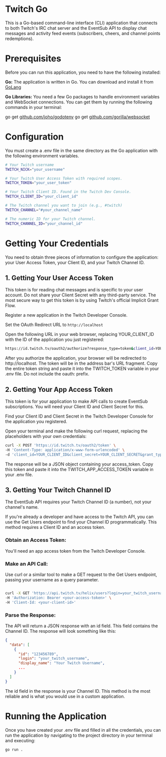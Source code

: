 # Twitch Go
This is a Go-based command-line interface (CLI) application that connects to both Twitch's IRC chat server and the EventSub API to display chat messages and activity feed events (subscribers, cheers, and channel points redemptions).

# Prerequisites
Before you can run this application, you need to have the following installed:

**Go:** The application is written in Go. You can download and install it from [GoLang](https://golang.org)

**Go Libraries:** You need a few Go packages to handle environment variables and WebSocket connections. You can get them by running the following commands in your terminal:

go get [github.com/joho/godotenv](https://github.com/joho/godotenv)
go get [github.com/gorilla/websocket](https://github.com/gorilla/websocket)

# Configuration
You must create a .env file in the same directory as the Go application with the following environment variables.

```Bash
# Your Twitch username
TWITCH_NICK="your_username"

# Your Twitch User Access Token with required scopes.
TWITCH_TOKEN="your_user_token"

# Your Twitch Client ID. Found in the Twitch Dev Console.
TWITCH_CLIENT_ID="your_client_id"

# The Twitch channel you want to join (e.g., #twitch)
TWITCH_CHANNEL="#your_channel_name"

# The numeric ID for your Twitch channel.
TWITCH_CHANNEL_ID="your_channel_id"
```

# Getting Your Credentials
You need to obtain three pieces of information to configure the application: your User Access Token, your Client ID, and your Twitch Channel ID.

## 1. Getting Your User Access Token
This token is for reading chat messages and is specific to your user account. Do not share your Client Secret with any third-party service. The most secure way to get this token is by using Twitch's official Implicit Grant Flow.

Register a new application in the Twitch Developer Console.

Set the OAuth Redirect URL to ```http://localhost```

Open the following URL in your web browser, replacing YOUR_CLIENT_ID with the ID of the application you just registered:

```Bash
https://id.twitch.tv/oauth2/authorize?response_type=token&client_id=YOUR_CLIENT_ID&redirect_uri=http://localhost&scope=chat%3Aread%20channel%3Aread%3Asubscriptions%20bits%3Aread%20channel%3Aread%3Aredemptions
```

After you authorize the application, your browser will be redirected to http://localhost. The token will be in the address bar's URL fragment. Copy the entire token string and paste it into the TWITCH_TOKEN variable in your .env file. Do not include the oauth: prefix.

## 2. Getting Your App Access Token
This token is for your application to make API calls to create EventSub subscriptions. You will need your Client ID and Client Secret for this.

Find your Client ID and Client Secret in the Twitch Developer Console for the application you registered.

Open your terminal and make the following curl request, replacing the placeholders with your own credentials:

```Bash
curl -X POST 'https://id.twitch.tv/oauth2/token' \
-H 'Content-Type: application/x-www-form-urlencoded' \
-d 'client_id=YOUR_CLIENT_ID&client_secret=YOUR_CLIENT_SECRET&grant_type=client_credentials'
```

The response will be a JSON object containing your access_token. Copy this token and paste it into the TWITCH_APP_ACCESS_TOKEN variable in your .env file.

## 3. Getting Your Twitch Channel ID
The EventSub API requires your Twitch Channel ID (a number), not your channel's name.

If you're already a developer and have access to the Twitch API, you can use the Get Users endpoint to find your Channel ID programmatically. 
This method requires a Client ID and an access token.

### Obtain an Access Token:
You'll need an app access token from the Twitch Developer Console.

### Make an API Call:
Use curl or a similar tool to make a GET request to the Get Users endpoint, passing your username as a query parameter.

```Bash

curl -X GET 'https://api.twitch.tv/helix/users?login=your_twitch_username' \
-H 'Authorization: Bearer <your-access-token>' \
-H 'Client-Id: <your-client-id>'
```

### Parse the Response:
The API will return a JSON response with an id field. This field contains the Channel ID. The response will look something like this:

```JSON
{
  "data": [
    {
      "id": "123456789",
      "login": "your_twitch_username",
      "display_name": "Your Twitch Username",
      ...
    }
  ]
}
```

The id field in the response is your Channel ID. This method is the most reliable and is what you would use in a custom application.

# Running the Application
Once you have created your .env file and filled in all the credentials, you can run the application by navigating to the project directory in your terminal and executing:

```Bash
go run .
```
